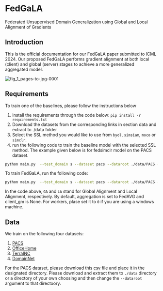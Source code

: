 # FedGaLA
Federated Unsupervised Domain Generalization using Global and Local
Alignment of Gradients

## Introduction
This is the official documentation for our FedGaLA paper submitted to ICML 2024. 
Our proposed FedGaLA performs gradient alignment at both local (client) and global (server) stages to achieve a more generalized aggregated model.

![fig_1_pages-to-jpg-0001](https://github.com/MahdiyarMM/Fed_DG/assets/44018277/2ca2a417-e3f6-4566-8e0e-c9af6e112c80)


## Requirements
To train one of the baselines, please follow the instructions below

1) Install the requirements through the code below:
   `pip install -r requirements.txt`
2) Download the datasets from the corresponding links in section data and extract to ./data folder
3) Select the SSL method you would like to use from `byol`, `simsiam`, `moco` or `simclr`.
4) run the following code to train the baseline model with the selected SSL method. The example given below is for fedsimclr model on the PACS dataset.



```bash
python main.py  --test_domain s --dataset pacs --dataroot ./data/PACS --labeled_ratio 0.1 --communication_rounds 100 --client_epoch 7 --backbone resnet18 --aggregation FedAVG --SSL simclr --labeled_ratio 0.3 --workers 2
```

 
To train FedGaLA, run the following code:
```bash
python main.py  --test_domain s --dataset pacs --dataroot ./data/PACS --labeled_ratio 0.1 --communication_rounds 100 --client_epoch 7 --backbone resnet18 --aggregation GA --SSL simclr --labeled_ratio 0.3  --client_gm LA --local_threshold 0.0 --gamma 0.00 --workers 2
```
In the code above, `GA` and `LA` stand for Global Alignment and Local Alignment, respectively. By default, aggregation is set to FedAVG and client_gm is None. For workers, plase set it to `0` if you are using a windows machine.

## Data
We train on the following four datasets:
1) [PACS](https://www.v7labs.com/open-datasets/pacs)
2) [OfficeHome](https://www.hemanthdv.org/officeHomeDataset.html)
3) [TerraINC](https://lilablobssc.blob.core.windows.net/caltechcameratraps/eccv_18_all_images_sm.tar.gz)
4) [DomainNet](http://ai.bu.edu/M3SDA/)

For the PACS dataset, please download this [csv](https://drive.google.com/file/d/19DZCyBbe_F_-7iUrTxG-AEDlpIUzvpFJ/view?usp=sharing) file and place it in the designated directory.
Please download and extract them to `./data` directory or a directory of your own choosing and then change the `--dataroot` argument to that directoory.



